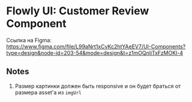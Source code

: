 # Flowly UI: Customer Review Component

Ссылка на Figma: https://www.figma.com/file/L99aNrt1xCvKc2htYAeEV7/UI-Components?type=design&node-id=203-54&mode=design&t=z1mOQnliTxFzMOKl-4


## Notes

1. Размер картинки должен быть responsive и он будет браться от размера asset'a из `imgUrl`

